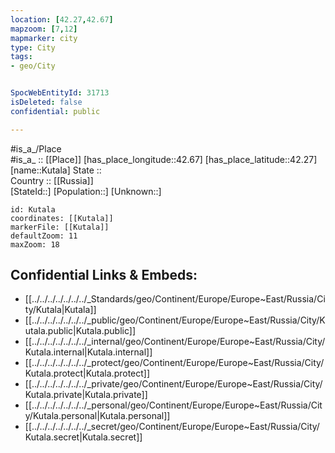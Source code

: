```yaml
---
location: [42.27,42.67] 
mapzoom: [7,12] 
mapmarker: city 
type: City
tags:
- geo/City


SpocWebEntityId: 31713
isDeleted: false
confidential: public

---
```

#is_a_/Place  
#is_a_ :: [[Place]] 
[has_place_longitude::42.67] 
[has_place_latitude::42.27] 
[name::Kutala] 
State ::  
Country :: [[Russia]]  
[StateId::] 
[Population::] 
[Unknown::] 


```leaflet
id: Kutala
coordinates: [[Kutala]] 
markerFile: [[Kutala]] 
defaultZoom: 11 
maxZoom: 18
```


## Confidential Links & Embeds: 
- [[../../../../../../../_Standards/geo/Continent/Europe/Europe~East/Russia/City/Kutala|Kutala]] 
- [[../../../../../../../_public/geo/Continent/Europe/Europe~East/Russia/City/Kutala.public|Kutala.public]] 
- [[../../../../../../../_internal/geo/Continent/Europe/Europe~East/Russia/City/Kutala.internal|Kutala.internal]] 
- [[../../../../../../../_protect/geo/Continent/Europe/Europe~East/Russia/City/Kutala.protect|Kutala.protect]] 
- [[../../../../../../../_private/geo/Continent/Europe/Europe~East/Russia/City/Kutala.private|Kutala.private]] 
- [[../../../../../../../_personal/geo/Continent/Europe/Europe~East/Russia/City/Kutala.personal|Kutala.personal]] 
- [[../../../../../../../_secret/geo/Continent/Europe/Europe~East/Russia/City/Kutala.secret|Kutala.secret]] 
